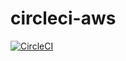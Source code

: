 # circleci-aws

[![CircleCI](https://circleci.com/gh/alykes/circleci.svg?style=svg)](https://circleci.com/gh/alykes/circleci)
